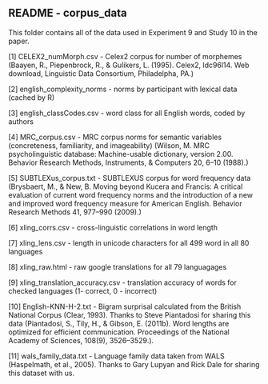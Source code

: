 README - corpus_data
---

This folder contains all of the data used in Experiment 9 and Study 10 in the paper.

[1] CELEX2_numMorph.csv - Celex2 corpus for number of morphemes
(Baayen, R., Piepenbrock, R., & Gulikers, L. (1995). Celex2, ldc96l14. Web download, Linguistic Data Consortium, Philadelpha, PA.)

[2] english_complexity_norms - norms by participant with lexical data (cached by R)

[3] english_classCodes.csv - word class for all English words, coded by authors

[4] MRC_corpus.csv - MRC corpus norms for semantic variables (concreteness, familiarity, and imageability) 
(Wilson, M. MRC psycholinguistic database: Machine-usable dictionary, version 2.00. Behavior Research Methods, Instruments, & Computers 20, 6–10 (1988).)

[5] SUBTLEXus_corpus.txt - SUBTLEXUS corpus for word frequency data
(Brysbaert, M., & New, B. Moving beyond Kucera and Francis: A critical evaluation of current word frequency norms and the introduction of a new and improved word frequency measure for American English. Behavior Research Methods 41, 977–990 (2009).)

[6] xling_corrs.csv - cross-linguistic correlations in word length

[7] xling_lens.csv - length in unicode characters for all 499 word in all 80 languages

[8] xling_raw.html - raw google translations for all 79 languagages

[9] xling_translation_accuracy.csv - translation accuracy of words for checked languages (1- correct, 0 - incorrect)

[10] English-KNN-H-2.txt - Bigram surprisal calculated from the British National Corpus (Clear, 1993). Thanks to Steve Piantadosi for sharing this data (Piantadosi, S., Tily, H., & Gibson, E. (2011b). Word lengths are optimized for efficient
communication. Proceedings of the National Academy of Sciences, 108(9), 3526–3529.). 

[11] wals_family_data.txt - Language family data taken from WALS (Haspelmath, et al., 2005). Thanks to Gary Lupyan and Rick Dale for sharing this dataset with us.




